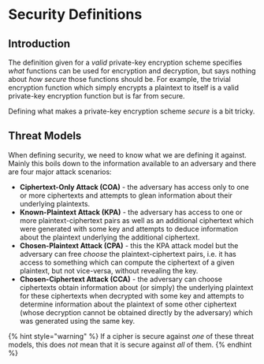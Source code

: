 # Security Definitions

## Introduction

The definition given for a _valid_ private-key encryption scheme specifies _what_ functions can be used for encryption and decryption, but says nothing about _how secure_ those functions should be. For example, the trivial encryption function  which simply encrypts a plaintext to itself is a valid private-key encryption function but is far from secure.

Defining what makes a private-key encryption scheme _secure_ is a bit tricky.

## Threat Models

When defining security, we need to know what we are defining it against. Mainly this boils down to the information available to an adversary and there are four major attack scenarios:

* **Ciphertext-Only Attack (COA)** - the adversary has access only to one or more ciphertexts and attempts to glean information about their underlying plaintexts.
* **Known-Plaintext Attack (KPA)** - the adversary has access to one or more plaintext-ciphertext pairs as well as an additional ciphertext which were generated with some key and attempts to deduce information about the plaintext underlying the additional ciphertext.
* **Chosen-Plaintext Attack (CPA)** - this the KPA attack model but the adversary can free _choose_ the plaintext-ciphertext pairs, i.e. it has access to something which can compute the ciphertext of a given plaintext, but not vice-versa, without revealing the key.
* **Chosen-Ciphertext Attack (CCA)** - the adversary can choose ciphertexts obtain information about (or simply) the underlying plaintext for these ciphertexts when decrypted with some key and attempts to determine information about the plaintext of some other ciphertext (whose decryption cannot be obtained directly by the adversary) which was generated using the same key.

{% hint style="warning" %}
If a cipher is secure against _one_ of these threat models, this does _not_ mean that it is secure against _all_ of them.
{% endhint %}
